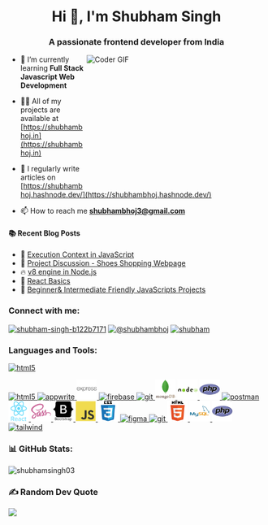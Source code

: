 <h1 align="center">Hi 👋, I'm Shubham Singh</h1>
<h3 align="center">A passionate frontend developer from India</h3>
<img alt="Coder GIF" height=250 width=350 src="https://physicsgurukul.files.wordpress.com/2019/02/character-1.gif" align="right" />

- 🌱 I’m currently learning **Full Stack Javascript Web Development**

- 👨‍💻 All of my projects are available at [https://shubhambhoj.in](https://shubhambhoj.in)

- 📝 I regularly write articles on [https://shubhambhoj.hashnode.dev/](https://shubhambhoj.hashnode.dev/)

- 📫 How to reach me **shubhambhoj3@gmail.com**

#### :books: Recent Blog Posts
<!-- BLOGPOSTS:START -->
 - 💫 [Execution Context in JavaScript](https://shubhambhoj.hashnode.dev/execution-context-in-javascript)
 - 🌮 [Project Discussion - Shoes Shopping Webpage](https://shubhambhoj.hashnode.dev/project-shoes)
 - 🔥 [v8 engine in Node.js](https://shubhambhoj.hashnode.dev/v8-engine-in-nodejs)
 - 🌮 [React Basics](https://shubhambhoj.hashnode.dev/react-basics)
 - 💫 [Beginner&amp; Intermediate Friendly JavaScripts 
                                                         Projects](https://shubhambhoj.hashnode.dev/js-projects)<!-- BLOGPOSTS:END -->

<h3 align="left">Connect with me:</h3>
<p align="left">
<a href="https://linkedin.com/in/shubham-singh-b122b7171" target="blank"><img align="center" src="https://raw.githubusercontent.com/rahuldkjain/github-profile-readme-generator/master/src/images/icons/Social/linked-in-alt.svg" alt="shubham-singh-b122b7171" height="30" width="40" /></a>
<a href="https://shubhambhoj.hashnode.dev/" target="blank"><img align="center" src="https://raw.githubusercontent.com/rahuldkjain/github-profile-readme-generator/master/src/images/icons/Social/hashnode.svg" alt="@shubhambhoj" height="30" width="40" /></a>
<a href="https://www.youtube.com/channel/UCmBcF63DSMqM9k3-O2hxFow" target="blank"><img align="center" src="https://raw.githubusercontent.com/rahuldkjain/github-profile-readme-generator/master/src/images/icons/Social/youtube.svg" alt="shubham" height="30" width="40" /></a>
</p>

<h3 align="left">Languages and Tools:</h3>
<p align="left">
<a href="https://www.w3.org/html/" target="_blank" rel="noreferrer"> <img src="https://skillicons.dev/icons?i=html" alt="html5" width="40" height="40"/> </a>
 
 <a href="https://www.w3.org/html/" target="_blank" rel="noreferrer"> <img src="https://skillicons.dev/icons?i=react,firebase,tailwind" alt="html5" width="40" height="40"/> </a>
 <a href="https://appwrite.io" target="_blank" rel="noreferrer"> <img src="https://www.vectorlogo.zone/logos/appwriteio/appwriteio-icon.svg" alt="appwrite" width="40" height="40"/> </a> <a href="https://expressjs.com" target="_blank" rel="noreferrer"> <img src="https://raw.githubusercontent.com/devicons/devicon/master/icons/express/express-original-wordmark.svg" alt="express" width="40" height="40"/> </a> <a href="https://firebase.google.com/" target="_blank" rel="noreferrer"> <img src="https://www.vectorlogo.zone/logos/firebase/firebase-icon.svg" alt="firebase" width="40" height="40"/> </a> <a href="https://git-scm.com/" target="_blank" rel="noreferrer"> <img src="https://www.vectorlogo.zone/logos/git-scm/git-scm-icon.svg" alt="git" width="40" height="40"/> </a> <a href="https://www.mongodb.com/" target="_blank" rel="noreferrer"> <img src="https://raw.githubusercontent.com/devicons/devicon/master/icons/mongodb/mongodb-original-wordmark.svg" alt="mongodb" width="40" height="40"/> </a> <a href="https://nodejs.org" target="_blank" rel="noreferrer"> <img src="https://raw.githubusercontent.com/devicons/devicon/master/icons/nodejs/nodejs-original-wordmark.svg" alt="nodejs" width="40" height="40"/> </a> <a href="https://www.php.net" target="_blank" rel="noreferrer"> <img src="https://raw.githubusercontent.com/devicons/devicon/master/icons/php/php-original.svg" alt="php" width="40" height="40"/> </a> <a href="https://postman.com" target="_blank" rel="noreferrer"> <img src="https://www.vectorlogo.zone/logos/getpostman/getpostman-icon.svg" alt="postman" width="40" height="40"/> </a> <a href="https://reactjs.org/" target="_blank" rel="noreferrer"> <img src="https://raw.githubusercontent.com/devicons/devicon/master/icons/react/react-original-wordmark.svg" alt="react" width="40" height="40"/> </a> <a href="https://sass-lang.com" target="_blank" rel="noreferrer"> <img src="https://raw.githubusercontent.com/devicons/devicon/master/icons/sass/sass-original.svg" alt="sass" width="40" height="40"/> </a><a href="https://getbootstrap.com" target="_blank" rel="noreferrer"> <img src="https://raw.githubusercontent.com/devicons/devicon/master/icons/bootstrap/bootstrap-plain-wordmark.svg" alt="bootstrap" width="40" height="40"/> </a> <a href="https://developer.mozilla.org/en-US/docs/Web/JavaScript" target="_blank" rel="noreferrer"> <img src="https://raw.githubusercontent.com/devicons/devicon/master/icons/javascript/javascript-original.svg" alt="javascript" width="40" height="40"/> </a> <a href="https://www.w3schools.com/css/" target="_blank" rel="noreferrer"> <img src="https://raw.githubusercontent.com/devicons/devicon/master/icons/css3/css3-original-wordmark.svg" alt="css3" width="40" height="40"/> </a> <a href="https://www.figma.com/" target="_blank" rel="noreferrer"> <img src="https://www.vectorlogo.zone/logos/figma/figma-icon.svg" alt="figma" width="40" height="40"/> </a> <a href="https://git-scm.com/" target="_blank" rel="noreferrer"> <img src="https://www.vectorlogo.zone/logos/git-scm/git-scm-icon.svg" alt="git" width="40" height="40"/> </a> <a href="https://www.w3.org/html/" target="_blank" rel="noreferrer"> <img src="https://raw.githubusercontent.com/devicons/devicon/master/icons/html5/html5-original-wordmark.svg" alt="html5" width="40" height="40"/> </a> <a href="https://www.mysql.com/" target="_blank" rel="noreferrer"> <img src="https://raw.githubusercontent.com/devicons/devicon/master/icons/mysql/mysql-original-wordmark.svg" alt="mysql" width="40" height="40"/> </a> <a href="https://www.php.net" target="_blank" rel="noreferrer"> <img src="https://raw.githubusercontent.com/devicons/devicon/master/icons/php/php-original.svg" alt="php" width="40" height="40"/> </a> <a href="https://tailwindcss.com/" target="_blank" rel="noreferrer"> <img src="https://www.vectorlogo.zone/logos/tailwindcss/tailwindcss-icon.svg" alt="tailwind" width="40" height="40"/> </a> </p>

<!-- <p><img align="left" src="https://github-readme-stats.vercel.app/api/top-langs?username=shubhamsingh03&show_icons=true&locale=en&layout=compact" alt="shubhamsingh03" /></p> -->

<!-- <p>&nbsp;<img align="center" src="https://github-readme-stats.vercel.app/api?username=shubhamsingh03&show_icons=true&locale=en" alt="shubhamsingh03" /></p> -->

### 📊 GitHub Stats:
<p><img align="center" src="https://github-readme-streak-stats.herokuapp.com/?user=shubhamsingh03&" alt="shubhamsingh03" /></p>

### ✍️ Random Dev Quote
![](https://quotes-github-readme.vercel.app/api?type=horizontal&theme=radical)






